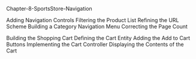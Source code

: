 Chapter-8-SportsStore-Navigation 

Adding Navigation Controls
	Filtering the Product List
	Refining the URL Scheme 
	Building a Category Navigation Menu
	Correcting the Page Count

Building the Shopping Cart
	Defining the Cart Entity
	Adding the Add to Cart Buttons
	Implementing the Cart Controller
	Displaying the Contents of the Cart